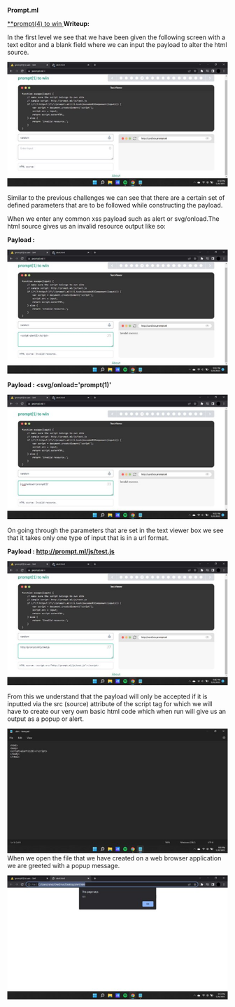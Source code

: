 ﻿**Prompt.ml**

[**prompt(4) to win ](http://prompt.ml/)**Writeup:**

In the first level we see that we have been given the following screen with a text editor and a blank field where we can input the payload to alter the html source.

![](Aspose.Words.2bc33ac5-0c51-431b-b4fc-b375a6032a06.001.jpeg)

Similar to the previous challenges we can see that there are a certain set of defined parameters that are to be followed while constructing the payload.

When we enter any common xss payload such as alert or svg/onload.The html source gives us an invalid resource output like so:

**Payload : <script>alert(1)</script>**

![](Aspose.Words.2bc33ac5-0c51-431b-b4fc-b375a6032a06.002.jpeg)

**Payload : <svg/onload='prompt(1)'**

![](Aspose.Words.2bc33ac5-0c51-431b-b4fc-b375a6032a06.003.jpeg)

On going through the parameters that are set in the text viewer box we see that it takes only one type of input that is in a url format.

**Payload : http://prompt.ml/js/test.js**

![](Aspose.Words.2bc33ac5-0c51-431b-b4fc-b375a6032a06.004.jpeg)

From this we understand that the payload will only be accepted if it is inputted via the src (source) attribute of the script tag for which we will have to create our very own basic html code which when run will give us an output as a popup or alert.

![](Aspose.Words.2bc33ac5-0c51-431b-b4fc-b375a6032a06.005.jpeg)When we open the file that we have created on a web browser application we are greeted with a popup message.

![](Aspose.Words.2bc33ac5-0c51-431b-b4fc-b375a6032a06.006.jpeg)
